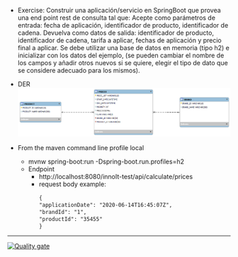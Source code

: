- Exercise: Construir una aplicación/servicio en SpringBoot que provea una end
point rest de consulta tal que:
Acepte como parámetros de entrada: fecha de aplicación, identificador
de producto, identificador de cadena.
Devuelva como datos de salida: identificador de producto,
identificador de cadena, tarifa a aplicar, fechas de aplicación y
precio final a aplicar.
Se debe utilizar una base de datos en memoria (tipo h2) e inicializar
con los datos del ejemplo, (se pueden cambiar el nombre de los campos
y añadir otros nuevos si se quiere, elegir el tipo de dato que se
considere adecuado para los mismos).


- DER
![InnoIt-prices-DER.png](db-files%2FInnoIt-prices-DER.png)

 
- From the maven command line profile local
  - mvnw spring-boot:run -Dspring-boot.run.profiles=h2
  - Endpoint
    - http://localhost:8080/innoIt-test/api/calculate/prices
    - request body example:
      ````
      {
      "applicationDate": "2020-06-14T16:45:07Z",
      "brandId": "1",
      "productId": "35455"
      }
      ````

---
[![Quality gate](https://sonarcloud.io/api/project_badges/quality_gate?project=renanzazula_innoIt-test-price-calculation)](https://sonarcloud.io/summary/new_code?id=renanzazula_innoIt-test-price-calculation)
